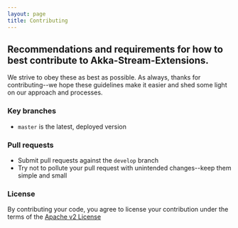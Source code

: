 ```yaml
---
layout: page
title: Contributing
---
```


## Recommendations and requirements for how to best contribute to Akka-Stream-Extensions. 

We strive to obey these as best as possible. As always, thanks for contributing--we hope these guidelines make it easier and shed some light on our approach and processes.

### Key branches
- `master` is the latest, deployed version

### Pull requests
- Submit pull requests against the `develop` branch
- Try not to pollute your pull request with unintended changes--keep them simple and small

### License
By contributing your code, you agree to license your contribution under the terms of the [Apache v2 License](http://www.apache.org/licenses/LICENSE-2.0.html)
